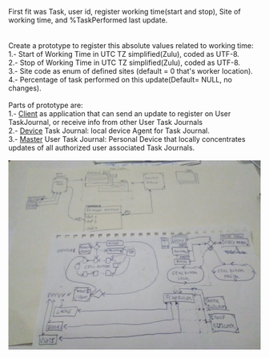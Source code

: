 First fit was Task, user id, register working time(start and stop), Site of working time, and %TaskPerformed last update.<br>
<br>
<br>
Create a prototype to register this absolute values related to working time:<br>
  1.- Start of Working Time in UTC TZ simplified(Zulu), coded as UTF-8.<br>
  2.- Stop of Working Time in UTC TZ simplified(Zulu), coded as UTF-8.<br>
  3.- Site code as enum of defined sites (default = 0 that's worker location).<br>
  4.- Percentage of task performed on this update(Default= NULL, no changes).<br>
<br>
Parts of prototype are:<br>
  1.- [Client](https://github.com/sfrias/MorcillaConf-2019/tree/master/Proto1/WebRcv)
      as application that can send an update to register on User TaskJournal, or receive info from other User Task Journals<br>
  2.- [Device](https://github.com/sfrias/MorcillaConf-2019/tree/master/Proto1/ServeForms)
      Task Journal: local device Agent for Task Journal.<br>
  3.- [Master](https://github.com/sfrias/MorcillaConf-2019/tree/master/Proto1/RoundRolling)
      User Task Journal: Personal Device that locally concentrates updates of all authorized user associated Task Journals.<br>
<br>
![Esquema1](https://github.com/sfrias/MorcillaConf-2019/blob/master/Proto1/Esquema01.jpg)
